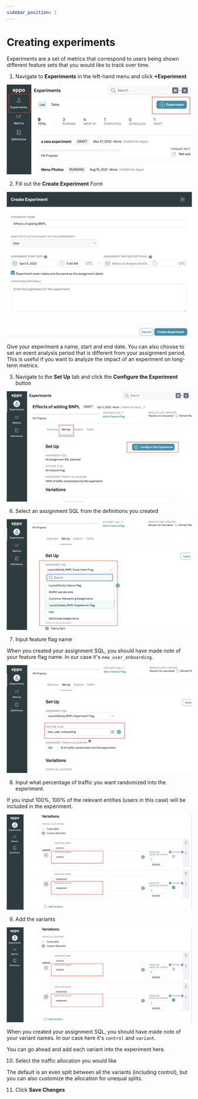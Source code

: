 ```yaml
---
sidebar_position: 1
---
```


# Creating experiments

Experiments are a set of metrics that correspond to users being shown different feature sets that you would like to track over time.

1. Navigate to **Experiments** in the left-hand menu and click **+Experiment**

![Create experiment](../../../static/img/building-experiments/create-experiment.png)

2. Fill out the **Create Experiment** Form

![Fill experiment form](../../../static/img/building-experiments/fill-create-experiment-form.png)

Give your experiment a name, start and end date. You can also choose to set an event analysis period that is different from your assignment period. This is useful if you want to analyze the impact of an experiment on long-term metrics.

3. Navigate to the **Set Up** tab and click the **Configure the Experiment** button

![Configure experiment](../../../static/img/building-experiments/set-up-and-configure-experiment.png)

6. Select an assignment SQL from the definitions you created

![Choose assignment SQL](../../../static/img/building-experiments/choose-assignment-sql-in-experiment.png)

7. Input feature flag name

When you created your assignment SQL, you should have made note of your feature flag name. In our case it's `new_user_onboarding`.

![Configure experiment](../../../static/img/building-experiments/choose-feature-flag-in-experiment.png)

8. Input what percentage of traffic you want randomized into the experiment.

If you input 100%, 100% of the relevant entities (users in this case) will be included in the experiment.

![Percent Traffic](../../../static/img/building-experiments/name-variants.png)

9. Add the variants

![Add variants](../../../static/img/building-experiments/name-variants.png)

When you created your assignment SQL, you should have made note of your variant names. In our case here it's `control` and `variant`.

You can go ahead and add each variant into the experiment here.

10. Select the traffic allocation you would like

The default is an even split between all the variants (including control), but you can also customize the allocation for unequal splits.

11. Click **Save Changes**
